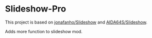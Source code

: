 # Slideshow-Pro

This project is based on [jonafanho/Slideshow](https://github.com/jonafanho/slideshow) and [AIDA64S/Slideshow](https://github.com/AIDA64S/Slideshow).

Adds more function to slideshow mod.

